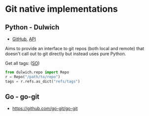 # Git native implementations

## Python - Dulwich

* [GitHub](https://github.com/dulwich/dulwich),
  [API](https://www.dulwich.io/docs/api/)

Aims to provide an interface to git repos (both local and remote) that doesn't call out to git directly but instead uses pure Python.

Get all tags: ([SO](https://stackoverflow.com/a/16639853/125246))

```python
from dulwich.repo import Repo
r = Repo("/path/to/repo")
tags = r.refs.as_dict("refs/tags")
```

## Go - go-git

* <https://github.com/go-git/go-git>